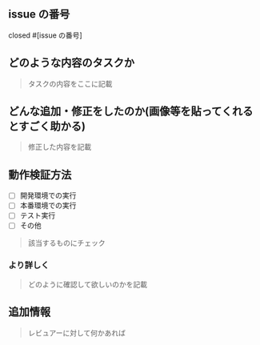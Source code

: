 ## issue の番号

closed #[issue の番号]

## どのような内容のタスクか

> タスクの内容をここに記載

## どんな追加・修正をしたのか(画像等を貼ってくれるとすごく助かる)

> 修正した内容を記載

## 動作検証方法

- [ ] 開発環境での実行
- [ ] 本番環境での実行
- [ ] テスト実行
- [ ] その他

> 該当するものにチェック

### より詳しく

> どのように確認して欲しいのかを記載

## 追加情報

> レビュアーに対して何かあれば
